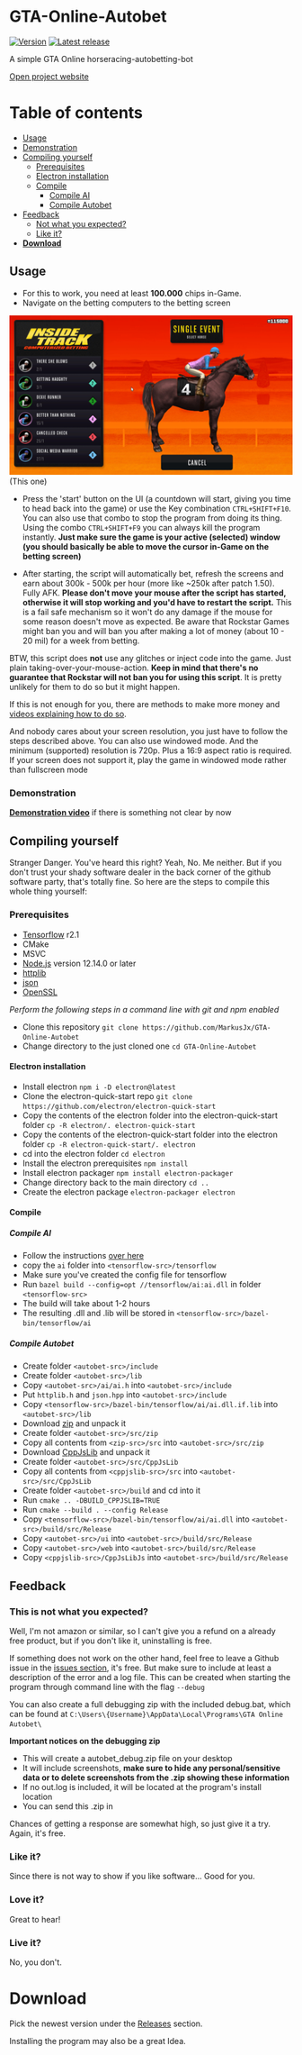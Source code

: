 # GTA-Online-Autobet

[![Version](https://img.shields.io/github/v/release/markusjx/autobet.svg)](https://github.com/MarkusJx/GTA-Online-Autobet/releases/latest)
[![Latest release](https://img.shields.io/badge/Latest_release-stable-green)](https://github.com/MarkusJx/GTA-Online-Autobet/releases/latest)

A simple GTA Online horseracing-autobetting-bot

[Open project website](https://markusjx.github.io/autobet/)

Table of contents
=================

<!--ts-->
   * [Usage](#usage)
   * [Demonstration](#demonstration)
   * [Compiling yourself](#Compiling-yourself)
     * [Prerequisites](#prerequisites)
     * [Electron installation](#electron-installation)
     * [Compile](#Compile)
        * [Compile AI](#Compile-AI)
        * [Compile Autobet](#Compile-Autobet)
   * [Feedback](#feedback)
     * [Not what you expected?](#this-is-not-what-you-expected)
     * [Like it?](#like-it)
   * **[Download](#download)**
<!--te-->


## Usage

* For this to work, you need at least **100.000** chips in-Game.
* Navigate on the betting computers to the betting screen

![This one](betting.jpg)
(This one)

* Press the 'start' button on the UI (a countdown will start, giving you time to head back into the game) or use the Key combination ```CTRL+SHIFT+F10```. You can also use that combo to stop the program from doing its thing. Using the combo ```CTRL+SHIFT+F9``` you can always kill the program instantly. **Just make sure the game is your active (selected) window (you should basically be able to move the cursor in-Game on the betting screen)**

* After starting, the script will automatically bet, refresh the screens and earn about 300k - 500k per hour (more like ~250k after patch 1.50). Fully AFK. **Please don't move your mouse after the script has started, otherwise it will stop working and you'd have to restart the script.** This is a fail safe mechanism so it won't do any damage if the mouse for some reason doesn't move as expected. Be aware that Rockstar Games might ban you and will ban you after making a lot of money (about 10 - 20 mil) for a week from betting.

BTW, this script does **not** use any glitches or inject code into the game. Just plain taking-over-your-mouse-action.
**Keep in mind that there's no guarantee that Rockstar will not ban you for using this script**.
It is pretty unlikely for them to do so but it might happen.

If this is not enough for you, there are methods to make more money and [videos explaining how to do so](https://youtu.be/dQw4w9WgXcQ?t=43).

And nobody cares about your screen resolution, you just have to follow the steps described above. You can also use windowed mode. And the minimum (supported) resolution is 720p. Plus a 16:9 aspect ratio is required.
If your screen does not support it, play the game in windowed mode rather than fullscreen mode

### Demonstration

**[Demonstration video](https://youtu.be/dQw4w9WgXcQ)** if there is something not clear by now

## Compiling yourself

Stranger Danger. You've heard this right? Yeah, No. Me neither. But if you don't trust your shady software dealer in the back corner of the github software party, that's totally fine. So here are the steps to compile this whole thing yourself:

### Prerequisites

* [Tensorflow](https://www.tensorflow.org/install/source_windows?lang=python3) r2.1
* CMake
* MSVC
* [Node.js](https://nodejs.org/en/) version 12.14.0 or later
* [httplib](https://github.com/yhirose/cpp-httplib)
* [json](https://github.com/nlohmann/json)
* [OpenSSL](https://slproweb.com/products/Win32OpenSSL.html)

*Perform the following steps in a command line with git and npm enabled*
* Clone this repository ``git clone https://github.com/MarkusJx/GTA-Online-Autobet``
* Change directory to the just cloned one ``cd GTA-Online-Autobet``

#### Electron installation
* Install electron ``npm i -D electron@latest``
* Clone the electron-quick-start repo ``git clone https://github.com/electron/electron-quick-start``
* Copy the contents of the electron folder into the electron-quick-start folder ``cp -R electron/. electron-quick-start``
* Copy the contents of the electron-quick-start folder into the electron folder ``cp -R electron-quick-start/. electron``
* cd into the electron folder ``cd electron``
* Install the electron prerequisites ``npm install``
* Install electron packager ``npm install electron-packager``
* Change directory back to the main directory ``cd ..``
* Create the electron package ``electron-packager electron``

#### Compile
##### Compile AI
* Follow the instructions [over here](https://www.tensorflow.org/install/source_windows?lang=python3)
* copy the ``ai`` folder into ``<tensorflow-src>/tensorflow``
* Make sure you've created the config file for tensorflow
* Run ``bazel build --config=opt //tensorflow/ai:ai.dll`` in folder ``<tensorflow-src>``
* The build will take about 1-2 hours
* The resulting .dll and .lib will be stored in ``<tensorflow-src>/bazel-bin/tensorflow/ai``

##### Compile Autobet
* Create folder ``<autobet-src>/include``
* Create folder ``<autobet-src>/lib``
* Copy ``<autobet-src>/ai/ai.h`` into ``<autobet-src>/include``
* Put ``httplib.h`` and ``json.hpp`` into ``<autobet-src>/include``
* Copy ``<tensorflow-src>/bazel-bin/tensorflow/ai/ai.dll.if.lib`` into ``<autobet-src>/lib``
* Download [zip](https://github.com/kuba--/zip) and unpack it
* Create folder ``<autobet-src>/src/zip``
* Copy all contents from ``<zip-src>/src`` into ``<autobet-src>/src/zip``
* Download [CppJsLib](https://github.com/MarkusJx/CppJsLib) and unpack it
* Create folder ``<autobet-src>/src/CppJsLib``
* Copy all contents from ``<cppjslib-src>/src`` into ``<autobet-src>/src/CppJsLib``
* Create folder ``<autobet-src>/build`` and cd into it
* Run ``cmake .. -DBUILD_CPPJSLIB=TRUE``
* Run ``cmake --build . --config Release``
* Copy ``<tensorflow-src>/bazel-bin/tensorflow/ai/ai.dll`` into ``<autobet-src>/build/src/Release``
* Copy ``<autobet-src>/ui`` into ``<autobet-src>/build/src/Release``
* Copy ``<autobet-src>/web`` into ``<autobet-src>/build/src/Release``
* Copy ``<cppjslib-src>/CppJsLibJs`` into ``<autobet-src>/build/src/Release``

## Feedback
### This is not what you expected?
Well, I'm not amazon or similar, so I can't give you a refund on a already free product, but if you don't like it, uninstalling is free.

If something does not work on the other hand, feel free to leave a Github issue in the [issues section](https://github.com/MarkusJx/GTA-Online-Autobet/issues), it's free. But make sure to include at least a description of the error and a log file. This can be created when starting the program through command line with the flag ```--debug```

You can also create a full debugging zip with the included debug.bat, which can be found at
```C:\Users\{Username}\AppData\Local\Programs\GTA Online Autobet\```

**Important notices on the debugging zip**
* This will create a autobet_debug.zip file on your desktop
* It will include screenshots, **make sure to hide any personal/sensitive data or to delete screenshots from the .zip showing these information**
* If no out.log is included, it will be located at the program's install location
* You can send this .zip in

Chances of getting a response are somewhat high, so just give it a try. Again, it's free.

### Like it?
Since there is not way to show if you like software... Good for you.

### Love it?
Great to hear!

### Live it?
No, you don't.

# Download

Pick the newest version under the [Releases](https://github.com/MarkusJx/GTA-Online-Autobet/releases/latest) section.

Installing the program may also be a great Idea.
